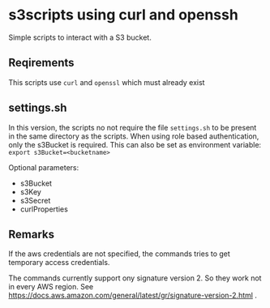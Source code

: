 # s3scripts using curl and openssh 
Simple scripts to interact with a S3 bucket.

## Reqirements
This scripts use `curl` and `openssl` which must already exist

## settings.sh
In this version, the scripts no not require the file `settings.sh` to be present in the same directory as the scripts.
When using role based authentication, only the s3Bucket is required. This can also be set as environment variable: `export s3Bucket=<bucketname>`

Optional parameters:
+ s3Bucket
+ s3Key
+ s3Secret 
+ curlProperties

## Remarks
If the aws credentials are not specified, the commands tries to get temporary access credentials.

The commands currently support ony signature version 2. So they work not in every AWS region. See https://docs.aws.amazon.com/general/latest/gr/signature-version-2.html .


